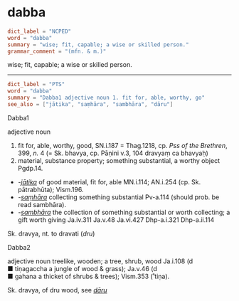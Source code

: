 # dabba

``` toml
dict_label = "NCPED"
word = "dabba"
summary = "wise; fit, capable; a wise or skilled person."
grammar_comment = "(mfn. & m.)"
```

wise; fit, capable; a wise or skilled person.

--------------------

``` toml
dict_label = "PTS"
word = "dabba"
summary = "Dabba1 adjective noun 1. fit for, able, worthy, go"
see_also = ["jātika", "saṃhāra", "sambhāra", "dāru"]
```

Dabba1

adjective noun

1. fit for, able, worthy, good, SN.i.187 = Thag.1218, cp. *Pss of the Brethren*, 399, *n.* 4 (= Sk. bhavya, cp. Pāṇini v.3, 104 dravyaṃ ca bhavyaḥ)
2. material, substance property; something substantial, a worthy object Pgdp.14.

* *\-[jātika](jātika.md)* of good material, fit for, able MN.i.114; AN.i.254 (cp. Sk. pātrabhūta); Vism.196.
* *\-[saṃhāra](saṃhāra.md)* collecting something substantial Pv\-a.114 (should prob. be read sambhāra).
* *\-[sambhāra](sambhāra.md)* the collection of something substantial or worth collecting; a gift worth giving Ja.iv.311 Ja.v.48 Ja.vi.427 Dhp\-a.i.321 Dhp\-a.ii.114

Sk. dravya, nt. to dravati (*dru*)

Dabba2

adjective noun treelike, wooden; a tree, shrub, wood Ja.i.108 (d  
■ tiṇagaccha a jungle of wood & grass); Ja.v.46 (d  
■ gahana a thicket of shrubs & trees); Vism.353 (˚tiṇa).

Sk. dravya, of dru wood, see *[dāru](dāru.md)*

